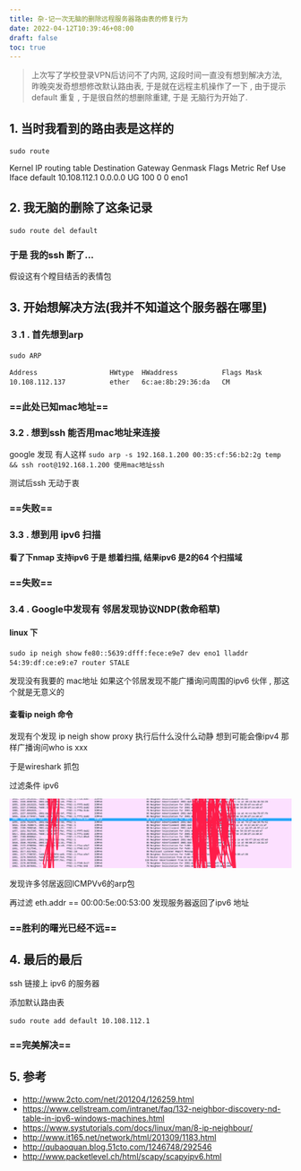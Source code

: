 ```yaml
---
title: 杂-记一次无脑的删除远程服务器路由表的修复行为
date: 2022-04-12T10:39:46+08:00
draft: false
toc: true
---
```

> 上次写了学校登录VPN后访问不了内网, 这段时间一直没有想到解决方法, 昨晚突发奇想想修改默认路由表, 于是就在远程主机操作了一下 , 由于提示default 重复 , 于是很自然的想删除重建, 于是 无脑行为开始了.

<!--more-->

## 1. 当时我看到的路由表是这样的

`sudo route`

Kernel IP routing table
Destination Gateway Genmask Flags Metric Ref Use Iface
default 10.108.112.1 0.0.0.0 UG 100 0 0 eno1

## 2. 我无脑的删除了这条记录

`sudo route del default`

### 于是 我的ssh 断了...

假设这有个瞠目结舌的表情包

## 3. 开始想解决方法(我并不知道这个服务器在哪里)

### ３.1 . 首先想到arp

`sudo ARP`

```bash
Address                  HWtype  HWaddress           Flags Mask            Iface
10.108.112.137           ether   6c:ae:8b:29:36:da   CM                    eno1
```

### ==此处已知mac地址==

### 3.2 . 想到ssh 能否用mac地址来连接

google 发现
有人这样
`sudo arp -s 192.168.1.200 00:35:cf:56:b2:2g temp && ssh root@192.168.1.200 使用mac地址ssh`

测试后ssh 无动于衷

### ==失败==

### 3.3 . 想到用 ipv6 扫描

#### 看了下nmap 支持ipv6 于是 想着扫描, 结果ipv6 是2的64 个扫描域

### ==失败==

### 3.4 . Google中发现有 邻居发现协议NDP(救命稻草)

#### linux 下

`sudo ip neigh show`
`fe80::5639:dfff:fece:e9e7 dev eno1 lladdr 54:39:df:ce:e9:e7 router STALE`

发现没有我要的 mac地址
如果这个邻居发现不能广播询问周围的ipv6 伙伴 , 那这个就是无意义的

#### 查看ip neigh 命令

发现有个发现 ip neigh show proxy
执行后什么没什么动静
想到可能会像ipv4 那样广播询问who is xxx

于是wireshark 抓包

过滤条件 ipv6

![enter description here][1]

发现许多邻居返回ICMPVv6的arp包

再过滤
eth.addr == 00:00:5e:00:53:00
发现服务器返回了ipv6 地址

### ==胜利的曙光已经不远==

## 4. 最后的最后

ssh 链接上 ipv6 的服务器

添加默认路由表

`sudo route add default 10.108.112.1`

### ==完美解决==

## 5. 参考

- http://www.2cto.com/net/201204/126259.html
- https://www.cellstream.com/intranet/faq/132-neighbor-discovery-nd-table-in-ipv6-windows-machines.html
- https://www.systutorials.com/docs/linux/man/8-ip-neighbour/
- http://www.it165.net/network/html/201309/1183.html
- http://qubaoquan.blog.51cto.com/1246748/292546
- http://www.packetlevel.ch/html/scapy/scapyipv6.html

[1]: https://www.github.com/yunpiao/md/raw/img/1496731023594.jpg "1496731023594"
